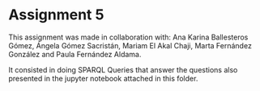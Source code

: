 # Assignment 5

This assignment was made in collaboration with: Ana Karina Ballesteros Gómez, Ángela Gómez Sacristán, Mariam El Akal Chaji, Marta Fernández González and Paula Fernández Aldama. 

It consisted in doing SPARQL Queries that answer the questions also presented in the jupyter notebook attached in this folder. 
